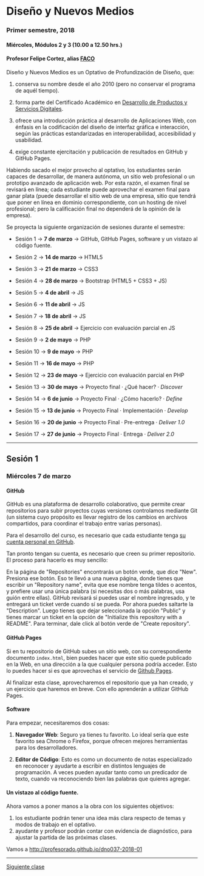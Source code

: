 # Diseño y Nuevos Medios
### Primer semestre, 2018
#### Miércoles, Módulos 2 y 3 (10.00 a 12.50 hrs.)

#### Profesor Felipe Cortez, alias [FACO](http://profesor.faco.cl)

Diseño y Nuevos Medios es un Optativo de Profundización de Diseño, que:

1. conserva su nombre desde el año 2010 (pero no conservar el programa de aquél tiempo).

2. forma parte del Certificado Académico en [Desarrollo de Productos y Servicios Digitales](http://formaciongeneral.uc.cl/certificados-academicos/interdisciplinarios/725-desarrollo-de-productos-y-servicios-digitales).

3. ofrece una introducción práctica al desarrollo de Aplicaciones Web, con énfasis en la codificación del diseño de interfaz gráfica e interacción, según las prácticas estandarizadas en interoperabilidad, accesibilidad y usabilidad.

4. exige constante ejercitación y publicación de resultados en GitHub y GitHub Pages.

Habiendo sacado el mejor provecho al optativo, los estudiantes serán capaces de desarrollar, de manera autónoma, un sitio web profesional o un prototipo avanzado de aplicación web. Por esta razón, el examen final se revisará en línea; cada estudiante puede aprovechar el examen final para ganar plata (puede desarrollar el sitio web de una empresa, sitio que tendrá que poner en línea en dominio correspondiente, con un hosting de nivel profesional; pero la calificación final no dependerá de la opinión de la empresa).

Se proyecta la siguiente organización de sesiones durante el semestre:

- Sesión 1 → **7 de marzo** → GitHub, GitHub Pages, software y un vistazo al código fuente. 

- Sesión 2 → **14 de marzo** → HTML5

- Sesión 3 → **21 de marzo** → CSS3

- Sesión 4 → **28 de marzo** → Bootstrap (HTML5 + CSS3 + JS)

- Sesión 5 → **4 de abril** → JS

- Sesión 6 → **11 de abril** → JS

- Sesión 7 → **18 de abril** → JS

- Sesión 8 → **25 de abril** → Ejercicio con evaluación parcial en JS

- Sesión 9 → **2 de mayo** → PHP

- Sesión 10 → **9 de mayo** → PHP

- Sesión 11 → **16 de mayo** → PHP

- Sesión 12 → **23 de mayo** → Ejercicio con evaluación parcial en PHP

- Sesión 13 → **30 de mayo** → Proyecto final · ¿Qué hacer? · *Discover*

- Sesión 14 → **6 de junio** → Proyecto Final · ¿Cómo hacerlo? · *Define*

- Sesión 15 → **13 de junio** → Proyecto Final · Implementación · *Develop*

- Sesión 16 → **20 de junio** → Proyecto Final · Pre-entrega · *Deliver 1.0*

- Sesión 17 → **27 de junio** → Proyecto Final · Entrega · *Deliver 2.0*

- - - - - - - - -

## Sesión 1
### Miércoles 7 de marzo

#### GitHub 

GitHub es una plataforma de desarrollo colaborativo, que permite crear repositorios para subir proyectos cuyas versiones controlamos mediante Git (un sistema cuyo propósito es llevar registro de los cambios en archivos compartidos, para coordinar el trabajo entre varias personas).

Para el desarrollo del curso, es necesario que cada estudiante tenga [su cuenta personal en GitHub](https://github.com/join).

Tan pronto tengan su cuenta, es necesario que creen su primer repositorio. El proceso para hacerlo es muy sencillo: 

En la página de "Repositories" encontrarás un botón verde, que dice "New". Presiona ese botón. Eso te llevó a una nueva página, donde tienes que escribir un "Repository name", evita que ese nombre tenga tildes o acentos, y prefiere usar una única palabra (si necesitas dos o más palabras, usa guión entre ellas). GitHub revisará si puedes usar el nombre ingresado, y te entregará un ticket verde cuando sí se pueda. Por ahora puedes saltarte la "Description". Luego tienes que dejar seleccionada la opción "Public" y tienes marcar un ticket en la opción de "Initialize this repository with a README". Para terminar, dale click al botón verde de "Create repository".

#### GitHub Pages

Si en tu repositorio de GitHub subes un sitio web, con su correspondiente documento `index.html`, bien puedes hacer que este sitio quede publicado en la Web, en una dirección a la que cualquier persona podría acceder. Esto lo puedes hacer si es que aprovechas el servicio de [Github Pages](https://help.github.com/articles/what-is-github-pages/). 

Al finalizar esta clase, aprovecharemos el repositorio que ya han creado, y un ejercicio que haremos en breve. Con ello aprenderán a utilizar GitHub Pages.

#### Software 

Para empezar, necesitaremos dos cosas: 

1. **Navegador Web**: Seguro ya tienes tu favorito. Lo ideal sería que este favorito sea Chrome o Firefox, porque ofrecen mejores herramientas para los desarrolladores. 

2. **Editor de Código**: Esto es como un documento de notas especializado en reconocer y ayudarte a escribir en  distintos lenguajes de programación. A veces pueden ayudar tanto como un predicador de texto, cuando va reconociendo bien las palabras que quieres agregar.

#### Un vistazo al código fuente. 

Ahora vamos a poner manos a la obra con los siguientes objetivos: 

1. los estudiante podrán tener una idea más clara respecto de temas y modos de trabajo en el optativo.
2. ayudante y profesor podrán contar con evidencia de diagnóstico, para ajustar la partida de las próximas clases. 

Vamos a http://profesorado.github.io/dno037-2018-01

- - - - - 

[Siguiente clase](https://github.com/profesorfaco/dno037-2018-02)
